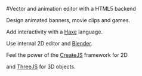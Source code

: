 #Vector and animation editor with a HTML5 backend

Design animated banners, movie clips and games.

Add interactivity with a [Haxe](http://haxe.org/) language.

Use internal 2D editor and [Blender](http://blender.org/).

Feel the power of the [CreateJS](http://createjs.com/) framework for 2D
	
and [ThreeJS](http://threejs.org/) for 3D objects.
